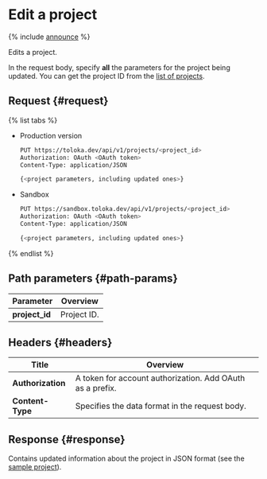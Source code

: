 # Edit a project

{% include [announce](../_includes/announce.md) %}

Edits a project.

In the request body, specify **all** the parameters for the project being updated. You can get the project ID from the [list of projects](get-prj-list.md).

## Request {#request}

{% list tabs %}

- Production version

    ```bash
    PUT https://toloka.dev/api/v1/projects/<project_id>
    Authorization: OAuth <OAuth token>
    Content-Type: application/JSON

    {<project parameters, including updated ones>}
    ```

- Sandbox

    ```bash
    PUT https://sandbox.toloka.dev/api/v1/projects/<project_id>
    Authorization: OAuth <OAuth token>
    Content-Type: application/JSON

    {<project parameters, including updated ones>}
    ```

{% endlist %}

## Path parameters {#path-params}

Parameter | Overview
----- | -----
**project_id** | Project ID.

## Headers {#headers}

Title | Overview
----- | -----
**Authorization** | A token for account authorization. Add OAuth as a prefix.
**Content-Type** | Specifies the data format in the request body.

## Response {#response}

Contains updated information about the project in JSON format (see the [sample project](create-prj.md#body)).